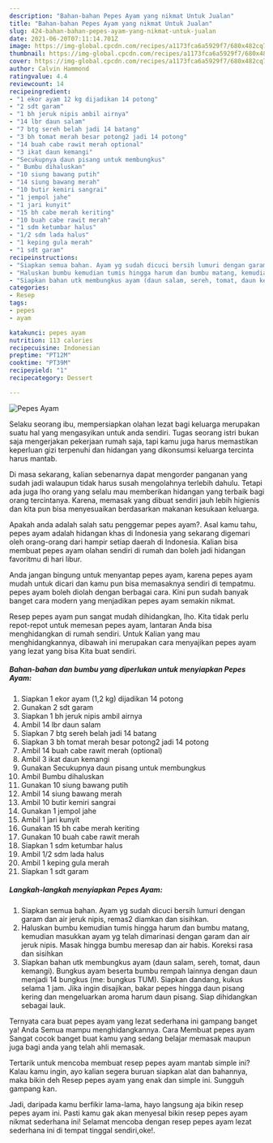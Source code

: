 ```yaml
---
description: "Bahan-bahan Pepes Ayam yang nikmat Untuk Jualan"
title: "Bahan-bahan Pepes Ayam yang nikmat Untuk Jualan"
slug: 424-bahan-bahan-pepes-ayam-yang-nikmat-untuk-jualan
date: 2021-06-20T07:11:14.701Z
image: https://img-global.cpcdn.com/recipes/a1173fca6a5929f7/680x482cq70/pepes-ayam-foto-resep-utama.jpg
thumbnail: https://img-global.cpcdn.com/recipes/a1173fca6a5929f7/680x482cq70/pepes-ayam-foto-resep-utama.jpg
cover: https://img-global.cpcdn.com/recipes/a1173fca6a5929f7/680x482cq70/pepes-ayam-foto-resep-utama.jpg
author: Calvin Hammond
ratingvalue: 4.4
reviewcount: 14
recipeingredient:
- "1 ekor ayam 12 kg dijadikan 14 potong"
- "2 sdt garam"
- "1 bh jeruk nipis ambil airnya"
- "14 lbr daun salam"
- "7 btg sereh belah jadi 14 batang"
- "3 bh tomat merah besar potong2 jadi 14 potong"
- "14 buah cabe rawit merah optional"
- "3 ikat daun kemangi"
- "Secukupnya daun pisang untuk membungkus"
- " Bumbu dihaluskan"
- "10 siung bawang putih"
- "14 siung bawang merah"
- "10 butir kemiri sangrai"
- "1 jempol jahe"
- "1 jari kunyit"
- "15 bh cabe merah keriting"
- "10 buah cabe rawit merah"
- "1 sdm ketumbar halus"
- "1/2 sdm lada halus"
- "1 keping gula merah"
- "1 sdt garam"
recipeinstructions:
- "Siapkan semua bahan. Ayam yg sudah dicuci bersih lumuri dengan garam dan air jeruk nipis, remas2 diamkan dan sisihkan."
- "Haluskan bumbu kemudian tumis hingga harum dan bumbu matang, kemudian masukkan ayam yg telah dimarinasi dengan garam dan air jeruk nipis. Masak hingga bumbu meresap dan air habis. Koreksi rasa dan sisihkan"
- "Siapkan bahan utk membungkus ayam (daun salam, sereh, tomat, daun kemangi). Bungkus ayam beserta bumbu rempah lainnya dengan daun menjadi 14 bungkus (me: bungkus TUM). Siapkan dandang, kukus selama 1 jam. Jika ingin disajikan, bakar pepes hingga daun pisang kering dan mengeluarkan aroma harum daun pisang. Siap dihidangkan sebagai lauk."
categories:
- Resep
tags:
- pepes
- ayam

katakunci: pepes ayam 
nutrition: 113 calories
recipecuisine: Indonesian
preptime: "PT12M"
cooktime: "PT39M"
recipeyield: "1"
recipecategory: Dessert

---
```



![Pepes Ayam](https://img-global.cpcdn.com/recipes/a1173fca6a5929f7/680x482cq70/pepes-ayam-foto-resep-utama.jpg)

Selaku seorang ibu, mempersiapkan olahan lezat bagi keluarga merupakan suatu hal yang mengasyikan untuk anda sendiri. Tugas seorang istri bukan saja mengerjakan pekerjaan rumah saja, tapi kamu juga harus memastikan keperluan gizi terpenuhi dan hidangan yang dikonsumsi keluarga tercinta harus mantab.

Di masa  sekarang, kalian sebenarnya dapat mengorder panganan yang sudah jadi walaupun tidak harus susah mengolahnya terlebih dahulu. Tetapi ada juga lho orang yang selalu mau memberikan hidangan yang terbaik bagi orang tercintanya. Karena, memasak yang dibuat sendiri jauh lebih higienis dan kita pun bisa menyesuaikan berdasarkan makanan kesukaan keluarga. 



Apakah anda adalah salah satu penggemar pepes ayam?. Asal kamu tahu, pepes ayam adalah hidangan khas di Indonesia yang sekarang digemari oleh orang-orang dari hampir setiap daerah di Indonesia. Kalian bisa membuat pepes ayam olahan sendiri di rumah dan boleh jadi hidangan favoritmu di hari libur.

Anda jangan bingung untuk menyantap pepes ayam, karena pepes ayam mudah untuk dicari dan kamu pun bisa memasaknya sendiri di tempatmu. pepes ayam boleh diolah dengan berbagai cara. Kini pun sudah banyak banget cara modern yang menjadikan pepes ayam semakin nikmat.

Resep pepes ayam pun sangat mudah dihidangkan, lho. Kita tidak perlu repot-repot untuk memesan pepes ayam, lantaran Anda bisa menghidangkan di rumah sendiri. Untuk Kalian yang mau menghidangkannya, dibawah ini merupakan cara menyajikan pepes ayam yang lezat yang bisa Kita buat sendiri.

<!--inarticleads1-->

##### Bahan-bahan dan bumbu yang diperlukan untuk menyiapkan Pepes Ayam:

1. Siapkan 1 ekor ayam (1,2 kg) dijadikan 14 potong
1. Gunakan 2 sdt garam
1. Siapkan 1 bh jeruk nipis ambil airnya
1. Ambil 14 lbr daun salam
1. Siapkan 7 btg sereh belah jadi 14 batang
1. Siapkan 3 bh tomat merah besar potong2 jadi 14 potong
1. Ambil 14 buah cabe rawit merah (optional)
1. Ambil 3 ikat daun kemangi
1. Gunakan Secukupnya daun pisang untuk membungkus
1. Ambil  Bumbu dihaluskan
1. Gunakan 10 siung bawang putih
1. Ambil 14 siung bawang merah
1. Ambil 10 butir kemiri sangrai
1. Gunakan 1 jempol jahe
1. Ambil 1 jari kunyit
1. Gunakan 15 bh cabe merah keriting
1. Gunakan 10 buah cabe rawit merah
1. Siapkan 1 sdm ketumbar halus
1. Ambil 1/2 sdm lada halus
1. Ambil 1 keping gula merah
1. Siapkan 1 sdt garam




<!--inarticleads2-->

##### Langkah-langkah menyiapkan Pepes Ayam:

1. Siapkan semua bahan. Ayam yg sudah dicuci bersih lumuri dengan garam dan air jeruk nipis, remas2 diamkan dan sisihkan.
1. Haluskan bumbu kemudian tumis hingga harum dan bumbu matang, kemudian masukkan ayam yg telah dimarinasi dengan garam dan air jeruk nipis. Masak hingga bumbu meresap dan air habis. Koreksi rasa dan sisihkan
1. Siapkan bahan utk membungkus ayam (daun salam, sereh, tomat, daun kemangi). Bungkus ayam beserta bumbu rempah lainnya dengan daun menjadi 14 bungkus (me: bungkus TUM). Siapkan dandang, kukus selama 1 jam. Jika ingin disajikan, bakar pepes hingga daun pisang kering dan mengeluarkan aroma harum daun pisang. Siap dihidangkan sebagai lauk.




Ternyata cara buat pepes ayam yang lezat sederhana ini gampang banget ya! Anda Semua mampu menghidangkannya. Cara Membuat pepes ayam Sangat cocok banget buat kamu yang sedang belajar memasak maupun juga bagi anda yang telah ahli memasak.

Tertarik untuk mencoba membuat resep pepes ayam mantab simple ini? Kalau kamu ingin, ayo kalian segera buruan siapkan alat dan bahannya, maka bikin deh Resep pepes ayam yang enak dan simple ini. Sungguh gampang kan. 

Jadi, daripada kamu berfikir lama-lama, hayo langsung aja bikin resep pepes ayam ini. Pasti kamu gak akan menyesal bikin resep pepes ayam nikmat sederhana ini! Selamat mencoba dengan resep pepes ayam lezat sederhana ini di tempat tinggal sendiri,oke!.

